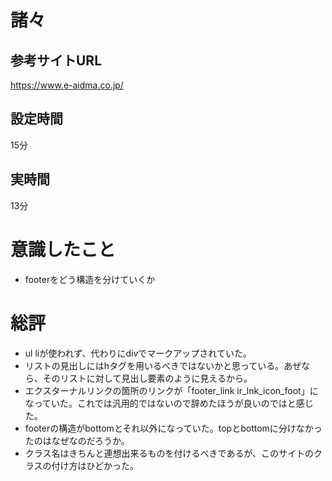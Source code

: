 # 諸々
## 参考サイトURL
https://www.e-aidma.co.jp/

## 設定時間
15分
## 実時間
13分

# 意識したこと
- footerをどう構造を分けていくか

# 総評
- ul liが使われず、代わりにdivでマークアップされていた。
- リストの見出しにはhタグを用いるべきではないかと思っている。あぜなら、そのリストに対して見出し要素のように見えるから。
- エクスターナルリンクの箇所のリンクが「footer_link ir_lnk_icon_foot」になっていた。これでは汎用的ではないので辞めたほうが良いのではと感じた。
- footerの構造がbottomとそれ以外になっていた。topとbottomに分けなかったのはなぜなのだろうか。
- クラス名はきちんと連想出来るものを付けるべきであるが、このサイトのクラスの付け方はひどかった。